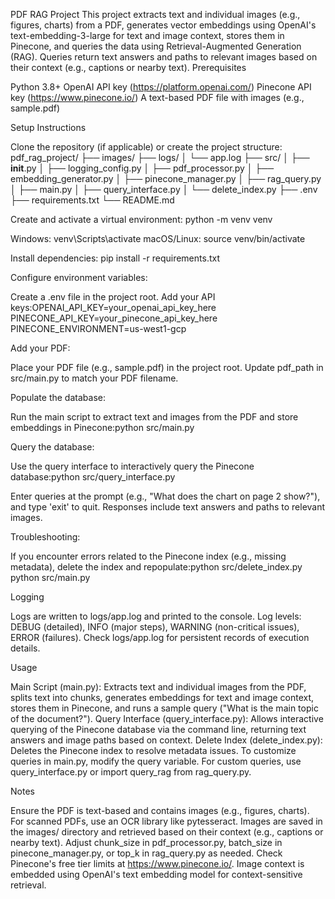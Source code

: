 PDF RAG Project
This project extracts text and individual images (e.g., figures, charts) from a PDF, generates vector embeddings using OpenAI's text-embedding-3-large for text and image context, stores them in Pinecone, and queries the data using Retrieval-Augmented Generation (RAG). Queries return text answers and paths to relevant images based on their context (e.g., captions or nearby text).
Prerequisites

Python 3.8+
OpenAI API key (https://platform.openai.com/)
Pinecone API key (https://www.pinecone.io/)
A text-based PDF file with images (e.g., sample.pdf)

Setup Instructions

Clone the repository (if applicable) or create the project structure:
pdf_rag_project/
├── images/
├── logs/
│   └── app.log
├── src/
│   ├── __init__.py
│   ├── logging_config.py
│   ├── pdf_processor.py
│   ├── embedding_generator.py
│   ├── pinecone_manager.py
│   ├── rag_query.py
│   ├── main.py
│   ├── query_interface.py
│   └── delete_index.py
├── .env
├── requirements.txt
└── README.md


Create and activate a virtual environment:
python -m venv venv


Windows: venv\Scripts\activate
macOS/Linux: source venv/bin/activate


Install dependencies:
pip install -r requirements.txt


Configure environment variables:

Create a .env file in the project root.
Add your API keys:OPENAI_API_KEY=your_openai_api_key_here
PINECONE_API_KEY=your_pinecone_api_key_here
PINECONE_ENVIRONMENT=us-west1-gcp




Add your PDF:

Place your PDF file (e.g., sample.pdf) in the project root.
Update pdf_path in src/main.py to match your PDF filename.


Populate the database:

Run the main script to extract text and images from the PDF and store embeddings in Pinecone:python src/main.py




Query the database:

Use the query interface to interactively query the Pinecone database:python src/query_interface.py


Enter queries at the prompt (e.g., "What does the chart on page 2 show?"), and type 'exit' to quit. Responses include text answers and paths to relevant images.


Troubleshooting:

If you encounter errors related to the Pinecone index (e.g., missing metadata), delete the index and repopulate:python src/delete_index.py
python src/main.py





Logging

Logs are written to logs/app.log and printed to the console.
Log levels: DEBUG (detailed), INFO (major steps), WARNING (non-critical issues), ERROR (failures).
Check logs/app.log for persistent records of execution details.

Usage

Main Script (main.py): Extracts text and individual images from the PDF, splits text into chunks, generates embeddings for text and image context, stores them in Pinecone, and runs a sample query ("What is the main topic of the document?").
Query Interface (query_interface.py): Allows interactive querying of the Pinecone database via the command line, returning text answers and image paths based on context.
Delete Index (delete_index.py): Deletes the Pinecone index to resolve metadata issues.
To customize queries in main.py, modify the query variable. For custom queries, use query_interface.py or import query_rag from rag_query.py.

Notes

Ensure the PDF is text-based and contains images (e.g., figures, charts). For scanned PDFs, use an OCR library like pytesseract.
Images are saved in the images/ directory and retrieved based on their context (e.g., captions or nearby text).
Adjust chunk_size in pdf_processor.py, batch_size in pinecone_manager.py, or top_k in rag_query.py as needed.
Check Pinecone's free tier limits at https://www.pinecone.io/.
Image context is embedded using OpenAI's text embedding model for context-sensitive retrieval.

